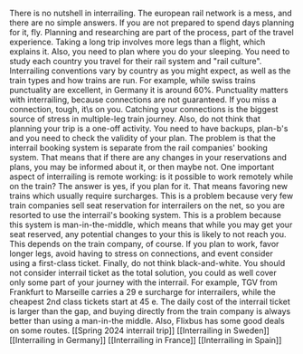 There is no nutshell in interrailing. The european rail network is a mess, and there are no simple answers. If you are not prepared to spend days planning for it, fly. Planning and researching are part of the process, part of the travel experience. Taking a long trip involves more legs than a flight, which explains it. Also, you need to plan where you do your sleeping.
You need to study each country you travel for their rail system and "rail culture". Interrailing conventions vary by country as you might expect, as well as the train types and how trains are run. For example, while swiss trains punctuality are excellent, in Germany it is around 60%.
Punctuality matters with interrailing, because connections are not guaranteed. If you miss a connection, tough, it\s on you. Catching your connections is the biggest source of stress in multiple-leg train journey.
Also, do not think that planning your trip is a one-off activity. You need to have backups, plan-b's and you need to check the validity of your plan. The problem is that the interrail booking system is separate from the rail companies' booking system. That means that if there are any changes in your reservations and plans, you may be informed about it, or then maybe not.
One important aspect of interrailing is remote working: is it possible to work remotely while on the train? The answer is yes, if you plan for it. That means favoring new trains which usually require surcharges. This is a problem because very few train companies sell seat reservation for interrailers on the net, so you are resorted to use the interrail's booking system. This is a problem because this system is man-in-the-middle, which means that while you may get your seat reserved, any potential changes to your this is likely to not reach you. This depends on the train company, of course. If you plan to work, favor longer legs, avoid having to stress on connections, and event consider using a first-class ticket.
Finally, do not think black-and-white. You should not consider interrail ticket as the total solution, you could as well cover only some part of your journey with the interrail. For example, TGV from Frankfurt to Marseille carries a 29 e surcharge for interrailers, while the cheapest 2nd class tickets start at 45 e. The daily cost of the interrail ticket is larger than the gap, and buying directly from the train company is always better than using a man-in-the middle. Also, Flixbus has some good deals on some routes.
[[Spring 2024 interrail trip]]
[[Interrailing in Sweden]]
[[Interrailing in Germany]]
[[Interrailing in France]]
[[Interrailing in Spain]]